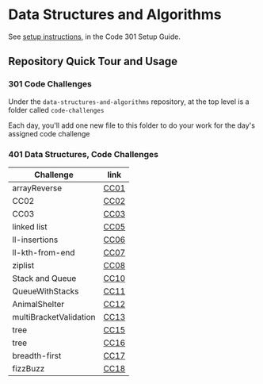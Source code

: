 # Data Structures and Algorithms

See [setup instructions](https://codefellows.github.io/setup-guide/code-301/3-code-challenges), in the Code 301 Setup Guide.

## Repository Quick Tour and Usage

### 301 Code Challenges

Under the `data-structures-and-algorithms` repository, at the top level is a folder called `code-challenges`

Each day, you'll add one new file to this folder to do your work for the day's assigned code challenge

### 401 Data Structures, Code Challenges

|  Challenge     |       link     |
| -------------- | -------------- |
| arrayReverse   | [CC01](https://github.com/boodah96/data-structures-and-algorithms/tree/main/javascript/challenges-401/arrayReverse)       |
|      CC02      | [CC02](https://github.com/boodah96/data-structures-and-algorithms/tree/main/javascript/challenges-401/arrayShift)         |
|      CC03      | [CC03](https://github.com/boodah96/data-structures-and-algorithms/tree/main/javascript/challenges-401/arrayBinarySearch)  |
|   linked list  | [CC05](https://github.com/boodah96/data-structures-and-algorithms/tree/main/javascript/challenges-401/linkedList)         |
| ll-insertions  | [CC06](https://github.com/boodah96/data-structures-and-algorithms/tree/main/javascript/challenges-401/linkedList)         |
|ll-kth-from-end | [CC07](https://github.com/boodah96/data-structures-and-algorithms/tree/main/javascript/challenges-401/linkedList)         |
|    ziplist     | [CC08](https://github.com/boodah96/data-structures-and-algorithms/tree/main/javascript/challenges-401/linkedList/llZip%20)|
|Stack and Queue | [CC10](https://github.com/boodah96/data-structures-and-algorithms/tree/main/javascript/challenges-401/stacksAndQueues)    |
|QueueWithStacks | [CC11](https://github.com/boodah96/data-structures-and-algorithms/tree/main/javascript/challenges-401/QueueWithStacks)    |
|AnimalShelter   | [CC12](https://github.com/boodah96/data-structures-and-algorithms/tree/main/javascript/challenges-401/fifoAnimalShelter)  |
|multiBracketValidation| [CC13](https://github.com/boodah96/data-structures-and-algorithms/tree/main/javascript/challenges-401/multiBracketValidation)  |
|tree| [CC15](https://github.com/boodah96/data-structures-and-algorithms/tree/main/javascript/challenges-401/tree)|
|tree| [CC16](https://github.com/boodah96/data-structures-and-algorithms/tree/main/javascript/challenges-401/BinaryTree)|
|breadth-first| [CC17](https://github.com/boodah96/data-structures-and-algorithms/tree/main/javascript/challenges-401/BinaryTree)|
|fizzBuzz| [CC18](https://github.com/boodah96/data-structures-and-algorithms/tree/main/javascript/challenges-401/fizzBuzzTree )|
